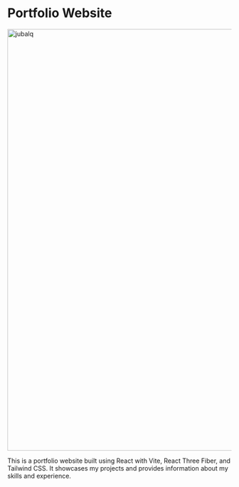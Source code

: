 # Portfolio Website
<img width="946" alt="jubalq" src="https://github.com/jubaljacob/MyPortfolio-website/assets/71512643/086e26ef-114b-47e5-ada2-aefab99c7208">



This is a portfolio website built using React with Vite, React Three Fiber, and Tailwind CSS. It showcases my projects and provides information about my skills and experience.
